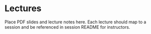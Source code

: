# Lectures

Place PDF slides and lecture notes here. Each lecture should map to a session and be referenced in session README for instructors.
